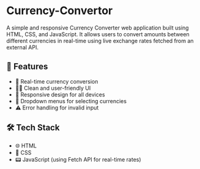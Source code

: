 # Currency-Convertor
A simple and responsive Currency Converter web application built using HTML, CSS, and JavaScript. It allows users to convert amounts between different currencies in real-time using live exchange rates fetched from an external API.

## 🚀 Features

- 🔄 Real-time currency conversion  
- 🧑‍💻 Clean and user-friendly UI  
- 📱 Responsive design for all devices  
- 🔽 Dropdown menus for selecting currencies  
- ⚠️ Error handling for invalid input  

## 🛠️ Tech Stack

- 🌐 HTML  
- 🎨 CSS  
- 📟 JavaScript (using Fetch API for real-time rates)
